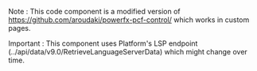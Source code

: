 Note : This code component is a modified version of https://github.com/aroudaki/powerfx-pcf-control/ which works in custom pages.

Important : This component uses Platform's LSP endpoint (../api/data/v9.0/RetrieveLanguageServerData) which might change over time.
